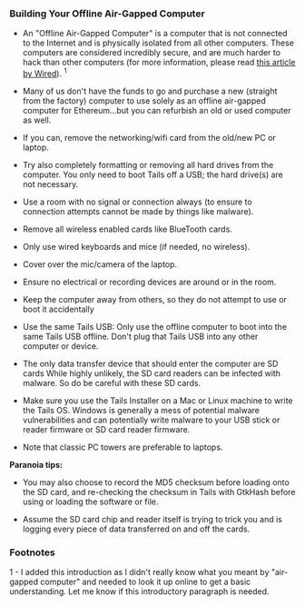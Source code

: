 ### Building Your Offline Air-Gapped Computer

- An "Offline Air-Gapped Computer" is a computer that is not connected to the Internet and is physically isolated from all other computers. These computers are considered incredibly secure, and are much harder to hack than other computers  (for more information, please read [this article by Wired](https://www.wired.com/2014/12/hacker-lexicon-air-gap/)). <sup>1</sup>

- Many of us don't have the funds to go and purchase a new (straight from the factory)  computer to use solely as an offline air-gapped computer for Ethereum...but you can refurbish an old or used computer as well.

- If you can, remove the networking/wifi card from the old/new PC or laptop.

- Try also completely formatting or removing all hard drives from the computer. You only need to boot Tails off a USB; the hard drive(s) are not necessary.

- Use a room with no signal or connection always (to ensure to connection attempts cannot be made by things like malware).

- Remove all wireless enabled cards like BlueTooth cards.

- Only use wired keyboards and mice (if needed, no wireless).

- Cover over the mic/camera of the laptop.

- Ensure no electrical or recording devices are around or in the room.

- Keep the computer away from others, so they do not attempt to use or boot it accidentally

- Use the same Tails USB: Only use the offline computer to boot into the same Tails USB offline. Don't plug that Tails USB into any other computer or device.

- The only data transfer device that should enter the computer are SD cards While highly unlikely, the SD card readers can be infected with malware. So do be careful with these SD cards.

- Make sure you use the Tails Installer on a Mac or Linux machine to write the Tails OS. Windows is generally a mess of potential malware vulnerabilities and can potentially write malware to your USB stick or reader firmware or SD card reader firmware.

- Note that classic PC towers are preferable to laptops.

**Paranoia tips:**
- You may also choose to record the MD5 checksum before loading onto the SD card, and re-checking the checksum in Tails with GtkHash before using or loading the software or file.

- Assume the SD card chip and reader itself is trying to trick you and is logging every piece of data transferred on and off the cards.

### Footnotes
1 - I added this introduction as I didn't really know what you meant by "air-gapped computer" and needed to look it up online to get a basic understanding. Let me know if this introductory paragraph is needed.